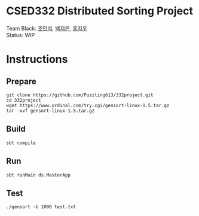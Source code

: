 # CSED332 Distributed Sorting Project
Team Black: [조민석](github.com/Puzzling613), [백지은](github.com/hsprt218), [홍지우](github.com/jiwooh)  
Status: WIP

# Instructions
## Prepare
```
git clone https://github.com/Puzzling613/332project.git
cd 332project
wget https://www.ordinal.com/try.cgi/gensort-linux-1.5.tar.gz
tar -xvf gensort-linux-1.5.tar.gz
```
## Build
```
sbt compile
```
## Run
```
sbt runMain ds.MasterApp
```
## Test
```
./gensort -b 1000 test.txt
```
